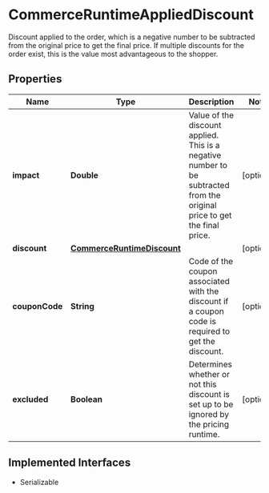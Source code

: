 

# CommerceRuntimeAppliedDiscount

Discount applied to the order, which is a negative number to be subtracted from the original price to get the final price.   If multiple discounts for the order exist, this is the value most advantageous to the shopper.

## Properties

| Name | Type | Description | Notes |
|------------ | ------------- | ------------- | -------------|
|**impact** | **Double** | Value of the discount applied. This is a negative number to be subtracted from the original price to get the final price. |  [optional] |
|**discount** | [**CommerceRuntimeDiscount**](CommerceRuntimeDiscount.md) |  |  [optional] |
|**couponCode** | **String** | Code of the coupon associated with the discount if a coupon code is required to get the discount. |  [optional] |
|**excluded** | **Boolean** | Determines whether or not this discount is set up to be ignored by the pricing runtime. |  [optional] |


## Implemented Interfaces

* Serializable


